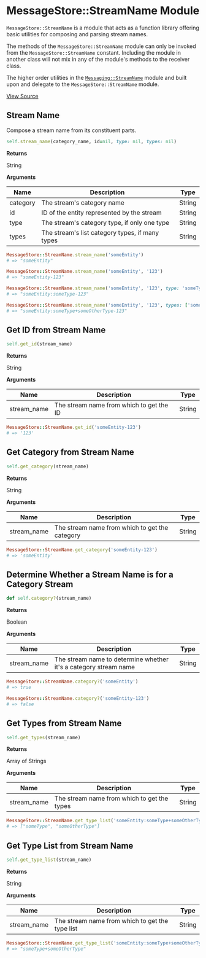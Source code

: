 # MessageStore::StreamName Module

`MessageStore::StreamName` is a module that acts as a function library offering basic utilities for composing and parsing stream names.

The methods of the `MessageStore::StreamName` module can only be invoked from the `MessageStore::StreamName` constant. Including the module in another class will not mix in any of the module's methods to the receiver class.

The higher order utilities in the [`Messaging::StreamName`](./messaging-stream-name.md) module and built upon and delegate to the `MessageStore::StreamName` module.

[View Source](https://github.com/eventide-project/message-store/blob/master/lib/message_store/stream_name.rb)

## Stream Name

Compose a stream name from its constituent parts.

``` ruby
self.stream_name(category_name, id=nil, type: nil, types: nil)
```

**Returns**

String

**Arguments**

| Name | Description | Type |
| --- | --- | --- |
| category | The stream's category name | String |
| id | ID of the entity represented by the stream | String |
| type | The stream's category type, if only one type | String |
| types | The stream's list category types, if many types | String |

``` ruby
MessageStore::StreamName.stream_name('someEntity')
# => "someEntity"

MessageStore::StreamName.stream_name('someEntity', '123')
# => "someEntity-123"

MessageStore::StreamName.stream_name('someEntity', '123', type: 'someType')
# => "someEntity:someType-123"

MessageStore::StreamName.stream_name('someEntity', '123', types: ['someType', 'someOtherType'])
# => "someEntity:someType+someOtherType-123"
```

## Get ID from Stream Name

``` ruby
self.get_id(stream_name)
```

**Returns**

String

**Arguments**

| Name | Description | Type |
| --- | --- | --- |
| stream_name | The stream name from which to get the ID | String |

``` ruby
MessageStore::StreamName.get_id('someEntity-123')
# => '123'
```

## Get Category from Stream Name

``` ruby
self.get_category(stream_name)
```

**Returns**

String

**Arguments**

| Name | Description | Type |
| --- | --- | --- |
| stream_name | The stream name from which to get the category | String |

``` ruby
MessageStore::StreamName.get_category('someEntity-123')
# => 'someEntity'
```

## Determine Whether a Stream Name is for a Category Stream

``` ruby
def self.category?(stream_name)
```

**Returns**

Boolean

**Arguments**

| Name | Description | Type |
| --- | --- | --- |
| stream_name | The stream name to determine whether it's a category stream name | String |

``` ruby
MessageStore::StreamName.category?('someEntity')
# => true

MessageStore::StreamName.category?('someEntity-123')
# => false
```

## Get Types from Stream Name

``` ruby
self.get_types(stream_name)
```

**Returns**

Array of Strings

**Arguments**

| Name | Description | Type |
| --- | --- | --- |
| stream_name | The stream name from which to get the types | String |

``` ruby
MessageStore::StreamName.get_type_list('someEntity:someType+someOtherType-123')
# => ["someType", "someOtherType"]
```

## Get Type List from Stream Name

``` ruby
self.get_type_list(stream_name)
```

**Returns**

String

**Arguments**

| Name | Description | Type |
| --- | --- | --- |
| stream_name | The stream name from which to get the type list | String |

``` ruby
MessageStore::StreamName.get_type_list('someEntity:someType+someOtherType-123')
# => "someType+someOtherType"
```
